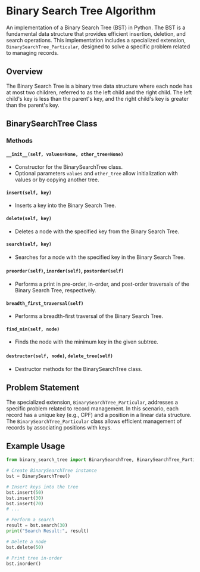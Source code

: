 # Binary Search Tree Algorithm

An implementation of a Binary Search Tree (BST) in Python. The BST is a fundamental data structure that provides efficient insertion, deletion, and search operations. This implementation includes a specialized extension, `BinarySearchTree_Particular`, designed to solve a specific problem related to managing records.

## Overview

The Binary Search Tree is a binary tree data structure where each node has at most two children, referred to as the left child and the right child. The left child's key is less than the parent's key, and the right child's key is greater than the parent's key.

## BinarySearchTree Class

### Methods

#### `__init__(self, values=None, other_tree=None)`

- Constructor for the BinarySearchTree class.
- Optional parameters `values` and `other_tree` allow initialization with values or by copying another tree.

#### `insert(self, key)`

- Inserts a key into the Binary Search Tree.

#### `delete(self, key)`

- Deletes a node with the specified key from the Binary Search Tree.

#### `search(self, key)`

- Searches for a node with the specified key in the Binary Search Tree.

#### `preorder(self)`, `inorder(self)`, `postorder(self)`

- Performs a print in pre-order, in-order, and post-order traversals of the Binary Search Tree, respectively.

#### `breadth_first_traversal(self)`

- Performs a breadth-first traversal of the Binary Search Tree.

#### `find_min(self, node)`

- Finds the node with the minimum key in the given subtree.

#### `destructor(self, node)`, `delete_tree(self)`

- Destructor methods for the BinarySearchTree class.

## Problem Statement

The specialized extension, `BinarySearchTree_Particular`, addresses a specific problem related to record management. In this scenario, each record has a unique key (e.g., CPF) and a position in a linear data structure. The `BinarySearchTree_Particular` class allows efficient management of records by associating positions with keys.

## Example Usage

```python
from binary_search_tree import BinarySearchTree, BinarySearchTree_Particular

# Create BinarySearchTree instance
bst = BinarySearchTree()

# Insert keys into the tree
bst.insert(50)
bst.insert(30)
bst.insert(70)
# ...

# Perform a search
result = bst.search(30)
print("Search Result:", result)

# Delete a node
bst.delete(50)

# Print tree in-order
bst.inorder()
